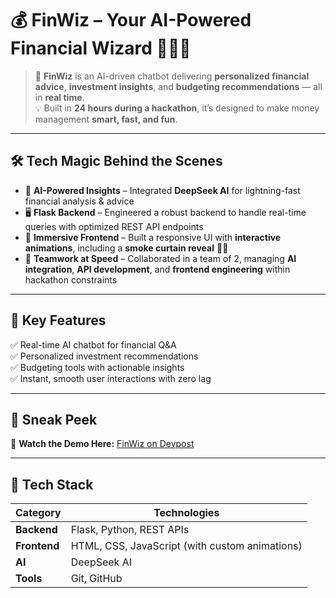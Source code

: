 # 💰 FinWiz – Your AI-Powered Financial Wizard 🧙‍♂️✨

> 🚀 **FinWiz** is an AI-driven chatbot delivering **personalized financial advice**, **investment insights**, and **budgeting recommendations** — all in **real time**.  
> 💡 Built in **24 hours during a hackathon**, it’s designed to make money management **smart, fast, and fun**.

---

## 🛠 Tech Magic Behind the Scenes

- 🧠 **AI-Powered Insights** – Integrated **DeepSeek AI** for lightning-fast financial analysis & advice  
- 🖥 **Flask Backend** – Engineered a robust backend to handle real-time queries with optimized REST API endpoints  
- 🎨 **Immersive Frontend** – Built a responsive UI with **interactive animations**, including a **smoke curtain reveal** 💨✨  
- 🤝 **Teamwork at Speed** – Collaborated in a team of 2, managing **AI integration**, **API development**, and **frontend engineering** within hackathon constraints  

---

## 🎯 Key Features

✅ Real-time AI chatbot for financial Q&A  
✅ Personalized investment recommendations  
✅ Budgeting tools with actionable insights  
✅ Instant, smooth user interactions with zero lag  

---

## 📸 Sneak Peek

🎥 **Watch the Demo Here:** [FinWiz on Devpost](https://devpost.com/software/finwiz-fywdtx)  

---

## 🧩 Tech Stack

| **Category** | **Technologies** |
|--------------|------------------|
| **Backend**  | Flask, Python, REST APIs |
| **Frontend** | HTML, CSS, JavaScript (with custom animations) |
| **AI**       | DeepSeek AI |
| **Tools**    | Git, GitHub |
